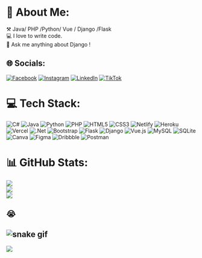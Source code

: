 
# 💫 About Me:
⚒️ Java/ PHP /Python/ Vue / Django /Flask<br>💻 I love to write code.<br>💭 Ask me anything about Django !<br>


## 🌐 Socials:
[![Facebook](https://img.shields.io/badge/Facebook-%231877F2.svg?logo=Facebook&logoColor=white)](https://facebook.com/Rajuxz044) [![Instagram](https://img.shields.io/badge/Instagram-%23E4405F.svg?logo=Instagram&logoColor=white)](https://instagram.com/raju._kh) [![LinkedIn](https://img.shields.io/badge/LinkedIn-%230077B5.svg?logo=linkedin&logoColor=white)](https://linkedin.com/in/raju-xz) [![TikTok](https://img.shields.io/badge/TikTok-%23000000.svg?logo=TikTok&logoColor=white)](https://tiktok.com/@rajuxz_) 

# 💻 Tech Stack:
![C#](https://img.shields.io/badge/c%23-%23239120.svg?style=for-the-badge&logo=c-sharp&logoColor=white) ![Java](https://img.shields.io/badge/java-%23ED8B00.svg?style=for-the-badge&logo=java&logoColor=white) ![Python](https://img.shields.io/badge/python-3670A0?style=for-the-badge&logo=python&logoColor=ffdd54) ![PHP](https://img.shields.io/badge/php-%23777BB4.svg?style=for-the-badge&logo=php&logoColor=white) ![HTML5](https://img.shields.io/badge/html5-%23E34F26.svg?style=for-the-badge&logo=html5&logoColor=white) ![CSS3](https://img.shields.io/badge/css3-%231572B6.svg?style=for-the-badge&logo=css3&logoColor=white) ![Netlify](https://img.shields.io/badge/netlify-%23000000.svg?style=for-the-badge&logo=netlify&logoColor=#00C7B7) ![Heroku](https://img.shields.io/badge/heroku-%23430098.svg?style=for-the-badge&logo=heroku&logoColor=white) ![Vercel](https://img.shields.io/badge/vercel-%23000000.svg?style=for-the-badge&logo=vercel&logoColor=white) ![.Net](https://img.shields.io/badge/.NET-5C2D91?style=for-the-badge&logo=.net&logoColor=white) ![Bootstrap](https://img.shields.io/badge/bootstrap-%23563D7C.svg?style=for-the-badge&logo=bootstrap&logoColor=white) ![Flask](https://img.shields.io/badge/flask-%23000.svg?style=for-the-badge&logo=flask&logoColor=white) ![Django](https://img.shields.io/badge/django-%23092E20.svg?style=for-the-badge&logo=django&logoColor=white) ![Vue.js](https://img.shields.io/badge/vuejs-%2335495e.svg?style=for-the-badge&logo=vuedotjs&logoColor=%234FC08D) ![MySQL](https://img.shields.io/badge/mysql-%2300f.svg?style=for-the-badge&logo=mysql&logoColor=white) ![SQLite](https://img.shields.io/badge/sqlite-%2307405e.svg?style=for-the-badge&logo=sqlite&logoColor=white) ![Canva](https://img.shields.io/badge/Canva-%2300C4CC.svg?style=for-the-badge&logo=Canva&logoColor=white) 	![Figma](https://img.shields.io/badge/figma-%23F24E1E.svg?style=for-the-badge&logo=figma&logoColor=white) ![Dribbble](https://img.shields.io/badge/Dribbble-EA4C89?style=for-the-badge&logo=dribbble&logoColor=white) ![Postman](https://img.shields.io/badge/Postman-FF6C37?style=for-the-badge&logo=postman&logoColor=white)
# 📊 GitHub Stats:
![](https://github-readme-stats.vercel.app/api?username=Rajuxz&theme=dark&hide_border=false&include_all_commits=false&count_private=false)<br/>
![](https://github-readme-streak-stats.herokuapp.com/?user=Rajuxz&theme=dark&hide_border=false)<br/>
![](https://github-readme-stats.vercel.app/api/top-langs/?username=Rajuxz&theme=dark&hide_border=false&include_all_commits=false&count_private=false&layout=compact)

## 😭
![snake gif](https://github.com/YOUR_USERNAME/YOUR_USERNAME/blob/output/github-contribution-grid-snake.gif)
---
[![](https://visitcount.itsvg.in/api?id=Rajuxz&icon=0&color=0)](https://visitcount.itsvg.in)

<!-- Proudly created with GPRM ( https://gprm.itsvg.in ) -->

